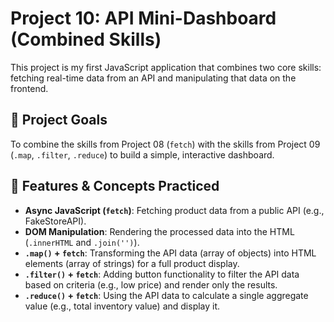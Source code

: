 # Project 10: API Mini-Dashboard (Combined Skills)

This project is my first JavaScript application that combines two core skills: fetching real-time data from an API and manipulating that data on the frontend.

## 🎯 Project Goals

To combine the skills from Project 08 (`fetch`) with the skills from Project 09 (`.map`, `.filter`, `.reduce`) to build a simple, interactive dashboard.

## 🚀 Features & Concepts Practiced

- **Async JavaScript (`fetch`)**: Fetching product data from a public API (e.g., FakeStoreAPI).
- **DOM Manipulation**: Rendering the processed data into the HTML (`.innerHTML` and `.join('')`).
- **`.map()` + `fetch`**: Transforming the API data (array of objects) into HTML elements (array of strings) for a full product display.
- **`.filter()` + `fetch`**: Adding button functionality to filter the API data based on criteria (e.g., low price) and render only the results.
- **`.reduce()` + `fetch`**: Using the API data to calculate a single aggregate value (e.g., total inventory value) and display it.
